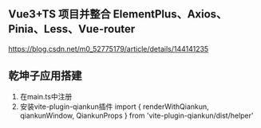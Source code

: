 ## Vue3+TS 项目并整合 ElementPlus、Axios、Pinia、Less、Vue-router
https://blog.csdn.net/m0_52775179/article/details/144141235
## 乾坤子应用搭建
1. 在main.ts中注册
2. 安装vite-plugin-qiankun插件
import {
  renderWithQiankun,
  qiankunWindow,
  QiankunProps
} from 'vite-plugin-qiankun/dist/helper'

